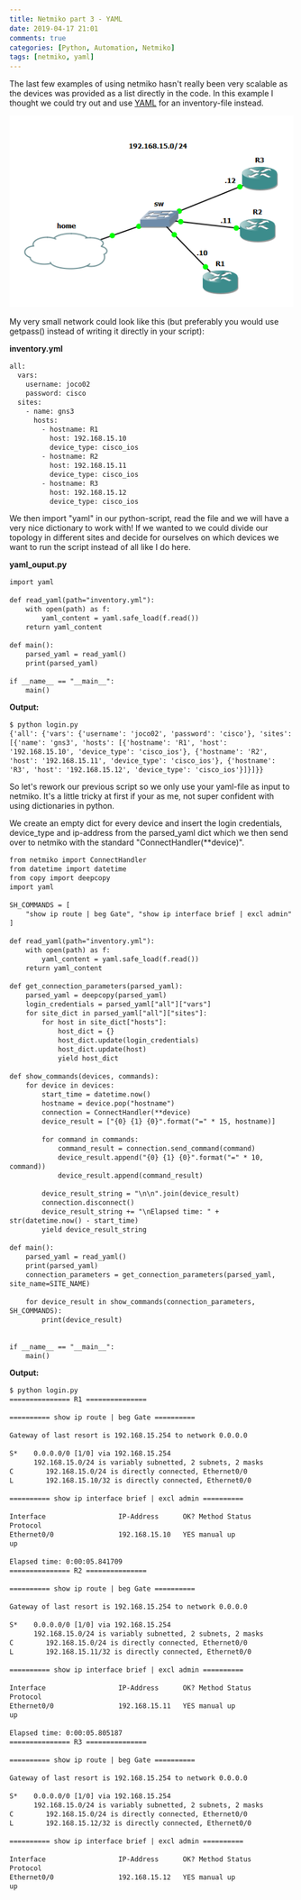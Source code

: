 ```yaml
---
title: Netmiko part 3 - YAML
date: 2019-04-17 21:01
comments: true
categories: [Python, Automation, Netmiko]
tags: [netmiko, yaml]
---
```

The last few examples of using netmiko hasn't really been very scalable as the devices was provided as a list directly in the code. In this example I thought we could try out and use [YAML](https://yaml.org/) for an inventory-file instead.

![](/assets/images/2019/04/netmiko.png)

My very small network could look like this (but preferably you would use getpass() instead of writing it directly in your script):

**inventory.yml**

    all:
      vars:
        username: joco02
        password: cisco
      sites:
        - name: gns3
          hosts:
            - hostname: R1
              host: 192.168.15.10
              device_type: cisco_ios
            - hostname: R2
              host: 192.168.15.11
              device_type: cisco_ios
            - hostname: R3
              host: 192.168.15.12
              device_type: cisco_ios
    

We then import "yaml" in our python-script, read the file and we will have a very nice dictionary to work with! If we wanted to we could divide our topology in different sites and decide for ourselves on which devices we want to run the script instead of all like I do here.

**yaml\_ouput.py**

    import yaml
    
    def read_yaml(path="inventory.yml"):
        with open(path) as f:
            yaml_content = yaml.safe_load(f.read())
        return yaml_content
    
    def main():
        parsed_yaml = read_yaml()
        print(parsed_yaml)
    
    if __name__ == "__main__":
        main()

**Output:**

    $ python login.py
    {'all': {'vars': {'username': 'joco02', 'password': 'cisco'}, 'sites': [{'name': 'gns3', 'hosts': [{'hostname': 'R1', 'host': '192.168.15.10', 'device_type': 'cisco_ios'}, {'hostname': 'R2', 'host': '192.168.15.11', 'device_type': 'cisco_ios'}, {'hostname': 'R3', 'host': '192.168.15.12', 'device_type': 'cisco_ios'}]}]}}
    

So let's rework our previous script so we only use your yaml-file as input to netmiko. It's a little tricky at first if your as me, not super confident with using dictionaries in python.

We create an empty dict for every device and insert the login credentials, device\_type and ip-address from the parsed\_yaml dict which we then send over to netmiko with the standard "ConnectHandler(\*\*device)".

    from netmiko import ConnectHandler
    from datetime import datetime
    from copy import deepcopy
    import yaml
    
    SH_COMMANDS = [
        "show ip route | beg Gate", "show ip interface brief | excl admin"
    ]
    
    def read_yaml(path="inventory.yml"):
        with open(path) as f:
            yaml_content = yaml.safe_load(f.read())
        return yaml_content
    
    def get_connection_parameters(parsed_yaml):
        parsed_yaml = deepcopy(parsed_yaml)
        login_credentials = parsed_yaml["all"]["vars"]
        for site_dict in parsed_yaml["all"]["sites"]:
            for host in site_dict["hosts"]:
                host_dict = {}
                host_dict.update(login_credentials)
                host_dict.update(host)
                yield host_dict
    
    def show_commands(devices, commands):
        for device in devices:
            start_time = datetime.now()
            hostname = device.pop("hostname")
            connection = ConnectHandler(**device)
            device_result = ["{0} {1} {0}".format("=" * 15, hostname)]
    
            for command in commands:
                command_result = connection.send_command(command)
                device_result.append("{0} {1} {0}".format("=" * 10, command))
                device_result.append(command_result)
    
            device_result_string = "\n\n".join(device_result)
            connection.disconnect()
            device_result_string += "\nElapsed time: " + str(datetime.now() - start_time)
            yield device_result_string
    
    def main():
        parsed_yaml = read_yaml()
        print(parsed_yaml)
        connection_parameters = get_connection_parameters(parsed_yaml, site_name=SITE_NAME)
    
        for device_result in show_commands(connection_parameters, SH_COMMANDS):
            print(device_result)
    
    
    if __name__ == "__main__":
        main()

**Output:**

    $ python login.py
    =============== R1 ===============
    
    ========== show ip route | beg Gate ==========
    
    Gateway of last resort is 192.168.15.254 to network 0.0.0.0
    
    S*    0.0.0.0/0 [1/0] via 192.168.15.254
          192.168.15.0/24 is variably subnetted, 2 subnets, 2 masks
    C        192.168.15.0/24 is directly connected, Ethernet0/0
    L        192.168.15.10/32 is directly connected, Ethernet0/0
    
    ========== show ip interface brief | excl admin ==========
    
    Interface                  IP-Address      OK? Method Status                Protocol
    Ethernet0/0                192.168.15.10   YES manual up                    up
    
    Elapsed time: 0:00:05.841709
    =============== R2 ===============
    
    ========== show ip route | beg Gate ==========
    
    Gateway of last resort is 192.168.15.254 to network 0.0.0.0
    
    S*    0.0.0.0/0 [1/0] via 192.168.15.254
          192.168.15.0/24 is variably subnetted, 2 subnets, 2 masks
    C        192.168.15.0/24 is directly connected, Ethernet0/0
    L        192.168.15.11/32 is directly connected, Ethernet0/0
    
    ========== show ip interface brief | excl admin ==========
    
    Interface                  IP-Address      OK? Method Status                Protocol
    Ethernet0/0                192.168.15.11   YES manual up                    up
    
    Elapsed time: 0:00:05.805187
    =============== R3 ===============
    
    ========== show ip route | beg Gate ==========
    
    Gateway of last resort is 192.168.15.254 to network 0.0.0.0
    
    S*    0.0.0.0/0 [1/0] via 192.168.15.254
          192.168.15.0/24 is variably subnetted, 2 subnets, 2 masks
    C        192.168.15.0/24 is directly connected, Ethernet0/0
    L        192.168.15.12/32 is directly connected, Ethernet0/0
    
    ========== show ip interface brief | excl admin ==========
    
    Interface                  IP-Address      OK? Method Status                Protocol
    Ethernet0/0                192.168.15.12   YES manual up                    up
    